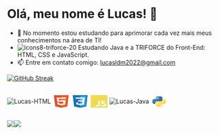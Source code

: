 # Olá, meu nome é Lucas! 👋

- 🔭 No momento estou estudando para aprimorar cada vez mais meus conhecimentos na área de TI!
- ![icons8-triforce-20](https://user-images.githubusercontent.com/109696278/209585358-2b02a4e5-eb9a-4c6f-8e7f-32e4a4eb950d.png)
 Estudando Java e a TRIFORCE do Front-End: HTML, CSS e JavaScript.
- 📫 Entre em contato comigo: lucasldm2022@gmail.com

[![GitHub Streak](http://github-readme-streak-stats.herokuapp.com?user=LucasLDM&theme=material-palenight&hide_border=true&locale=pt_BR&date_format=j%20M%5B%20Y%5D)](https://git.io/streak-stats)

<div style="display: inline_block"><br>    
  <img align="center" alt="Lucas-HTML" height="30" width="40" src="https://cdn.jsdelivr.net/gh/devicons/devicon/icons/php/php-original.svg">
  <img align="center" alt="Lucas-HTML" height="30" width="40" src="https://raw.githubusercontent.com/devicons/devicon/master/icons/html5/html5-original.svg">
  <img align="center" alt="Lucas-CSS" height="30" width="40" src="https://raw.githubusercontent.com/devicons/devicon/master/icons/css3/css3-original.svg">
  <img align="center" alt="Lucas-Js" height="30" width="40" src="https://raw.githubusercontent.com/devicons/devicon/master/icons/javascript/javascript-plain.svg">
  <img align="center" alt="Lucas-Java" height="30" width="40" src="https://cdn.jsdelivr.net/gh/devicons/devicon/icons/java/java-original.svg">
  <img align="center" alt="Lucas-Python" height="30" width="40" src="https://raw.githubusercontent.com/devicons/devicon/master/icons/python/python-original.svg">
</div>

##

<div>
  <a href="mailto:lucasldm2022@gmail.com" target="_blank"><img src="https://img.shields.io/badge/Gmail-D14836?style=for-the-badge&logo=gmail&logoColor=white" target="_blank"></a><a href="https://www.linkedin.com/in/lucas-lucena-0b4803260/" target="_blank"><img src="https://img.shields.io/badge/LinkedIn-0077B5?style=for-the-badge&logo=linkedin&logoColor=white" target="_blank"></a>
</div>
